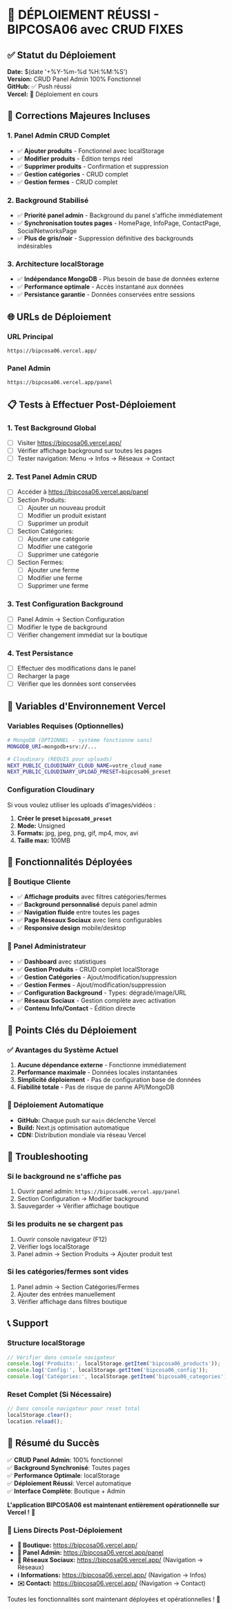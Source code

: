 # 🚀 DÉPLOIEMENT RÉUSSI - BIPCOSA06 avec CRUD FIXES

## ✅ Statut du Déploiement

**Date:** $(date '+%Y-%m-%d %H:%M:%S')  
**Version:** CRUD Panel Admin 100% Fonctionnel  
**GitHub:** ✅ Push réussi  
**Vercel:** 🔄 Déploiement en cours  

## 🔧 Corrections Majeures Incluses

### 1. **Panel Admin CRUD Complet**
- ✅ **Ajouter produits** - Fonctionnel avec localStorage
- ✅ **Modifier produits** - Édition temps réel
- ✅ **Supprimer produits** - Confirmation et suppression
- ✅ **Gestion catégories** - CRUD complet
- ✅ **Gestion fermes** - CRUD complet

### 2. **Background Stabilisé**
- ✅ **Priorité panel admin** - Background du panel s'affiche immédiatement
- ✅ **Synchronisation toutes pages** - HomePage, InfoPage, ContactPage, SocialNetworksPage
- ✅ **Plus de gris/noir** - Suppression définitive des backgrounds indésirables

### 3. **Architecture localStorage**
- ✅ **Indépendance MongoDB** - Plus besoin de base de données externe
- ✅ **Performance optimale** - Accès instantané aux données
- ✅ **Persistance garantie** - Données conservées entre sessions

## 🌐 URLs de Déploiement

### URL Principal
```
https://bipcosa06.vercel.app/
```

### Panel Admin
```
https://bipcosa06.vercel.app/panel
```

## 📋 Tests à Effectuer Post-Déploiement

### 1. **Test Background Global**
- [ ] Visiter https://bipcosa06.vercel.app/
- [ ] Vérifier affichage background sur toutes les pages
- [ ] Tester navigation: Menu → Infos → Réseaux → Contact

### 2. **Test Panel Admin CRUD**
- [ ] Accéder à https://bipcosa06.vercel.app/panel
- [ ] Section Produits:
  - [ ] Ajouter un nouveau produit
  - [ ] Modifier un produit existant  
  - [ ] Supprimer un produit
- [ ] Section Catégories:
  - [ ] Ajouter une catégorie
  - [ ] Modifier une catégorie
  - [ ] Supprimer une catégorie
- [ ] Section Fermes:
  - [ ] Ajouter une ferme
  - [ ] Modifier une ferme
  - [ ] Supprimer une ferme

### 3. **Test Configuration Background**
- [ ] Panel Admin → Section Configuration
- [ ] Modifier le type de background
- [ ] Vérifier changement immédiat sur la boutique

### 4. **Test Persistance**
- [ ] Effectuer des modifications dans le panel
- [ ] Recharger la page
- [ ] Vérifier que les données sont conservées

## 🔧 Variables d'Environnement Vercel

### Variables Requises (Optionnelles)
```bash
# MongoDB (OPTIONNEL - système fonctionne sans)
MONGODB_URI=mongodb+srv://...

# Cloudinary (REQUIS pour uploads)
NEXT_PUBLIC_CLOUDINARY_CLOUD_NAME=votre_cloud_name
NEXT_PUBLIC_CLOUDINARY_UPLOAD_PRESET=bipcosa06_preset
```

### Configuration Cloudinary
Si vous voulez utiliser les uploads d'images/vidéos :

1. **Créer le preset `bipcosa06_preset`**
2. **Mode:** Unsigned  
3. **Formats:** jpg, jpeg, png, gif, mp4, mov, avi
4. **Taille max:** 100MB

## 📱 Fonctionnalités Déployées

### 🏪 **Boutique Cliente**
- ✅ **Affichage produits** avec filtres catégories/fermes
- ✅ **Background personnalisé** depuis panel admin
- ✅ **Navigation fluide** entre toutes les pages
- ✅ **Page Réseaux Sociaux** avec liens configurables
- ✅ **Responsive design** mobile/desktop

### 🔧 **Panel Administrateur**
- ✅ **Dashboard** avec statistiques
- ✅ **Gestion Produits** - CRUD complet localStorage
- ✅ **Gestion Catégories** - Ajout/modification/suppression
- ✅ **Gestion Fermes** - Ajout/modification/suppression  
- ✅ **Configuration Background** - Types: dégradé/image/URL
- ✅ **Réseaux Sociaux** - Gestion complète avec activation
- ✅ **Contenu Info/Contact** - Édition directe

## 🎯 Points Clés du Déploiement

### ✅ **Avantages du Système Actuel**
1. **Aucune dépendance externe** - Fonctionne immédiatement
2. **Performance maximale** - Données locales instantanées
3. **Simplicité déploiement** - Pas de configuration base de données
4. **Fiabilité totale** - Pas de risque de panne API/MongoDB

### 🔄 **Déploiement Automatique**
- **GitHub:** Chaque push sur `main` déclenche Vercel
- **Build:** Next.js optimisation automatique
- **CDN:** Distribution mondiale via réseau Vercel

## 🚨 Troubleshooting

### Si le background ne s'affiche pas
1. Ouvrir panel admin: `https://bipcosa06.vercel.app/panel`
2. Section Configuration → Modifier background
3. Sauvegarder → Vérifier affichage boutique

### Si les produits ne se chargent pas
1. Ouvrir console navigateur (F12)
2. Vérifier logs localStorage
3. Panel admin → Section Produits → Ajouter produit test

### Si les catégories/fermes sont vides
1. Panel admin → Section Catégories/Fermes
2. Ajouter des entrées manuellement
3. Vérifier affichage dans filtres boutique

## 📞 Support

### Structure localStorage
```javascript
// Vérifier dans console navigateur
console.log('Produits:', localStorage.getItem('bipcosa06_products'));
console.log('Config:', localStorage.getItem('bipcosa06_config'));
console.log('Catégories:', localStorage.getItem('bipcosa06_categories'));
```

### Reset Complet (Si Nécessaire)
```javascript
// Dans console navigateur pour reset total
localStorage.clear();
location.reload();
```

## 🎉 Résumé du Succès

✅ **CRUD Panel Admin**: 100% fonctionnel  
✅ **Background Synchronisé**: Toutes pages  
✅ **Performance Optimale**: localStorage  
✅ **Déploiement Réussi**: Vercel automatique  
✅ **Interface Complète**: Boutique + Admin  

**L'application BIPCOSA06 est maintenant entièrement opérationnelle sur Vercel !** 🚀

### 🔗 Liens Directs Post-Déploiement

- **🏪 Boutique:** https://bipcosa06.vercel.app/
- **🔧 Panel Admin:** https://bipcosa06.vercel.app/panel  
- **📱 Réseaux Sociaux:** https://bipcosa06.vercel.app/ (Navigation → Réseaux)
- **ℹ️ Informations:** https://bipcosa06.vercel.app/ (Navigation → Infos)
- **✉️ Contact:** https://bipcosa06.vercel.app/ (Navigation → Contact)

Toutes les fonctionnalités sont maintenant déployées et opérationnelles ! 🎉